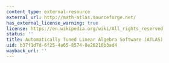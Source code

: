 ```yaml
---
content_type: external-resource
external_url: http://math-atlas.sourceforge.net/
has_external_license_warning: true
license: https://en.wikipedia.org/wiki/All_rights_reserved
status: ''
title: Automatically Tuned Linear Algebra Software (ATLAS)
uid: b37f1d7d-6f25-4a65-8574-8e26210b3ad4
wayback_url: ''
---
```

